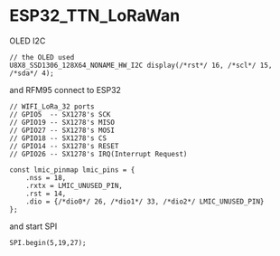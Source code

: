 # ESP32_TTN_LoRaWan

OLED I2C 

```
// the OLED used
U8X8_SSD1306_128X64_NONAME_HW_I2C display(/*rst*/ 16, /*scl*/ 15, /*sda*/ 4);
```

and RFM95 connect to ESP32

```
// WIFI_LoRa_32 ports
// GPIO5  -- SX1278's SCK
// GPIO19 -- SX1278's MISO
// GPIO27 -- SX1278's MOSI
// GPIO18 -- SX1278's CS
// GPIO14 -- SX1278's RESET
// GPIO26 -- SX1278's IRQ(Interrupt Request)

const lmic_pinmap lmic_pins = {
    .nss = 18, 
    .rxtx = LMIC_UNUSED_PIN,
    .rst = 14,
    .dio = {/*dio0*/ 26, /*dio1*/ 33, /*dio2*/ LMIC_UNUSED_PIN}
};

```

and start SPI  

```
SPI.begin(5,19,27); 
```

